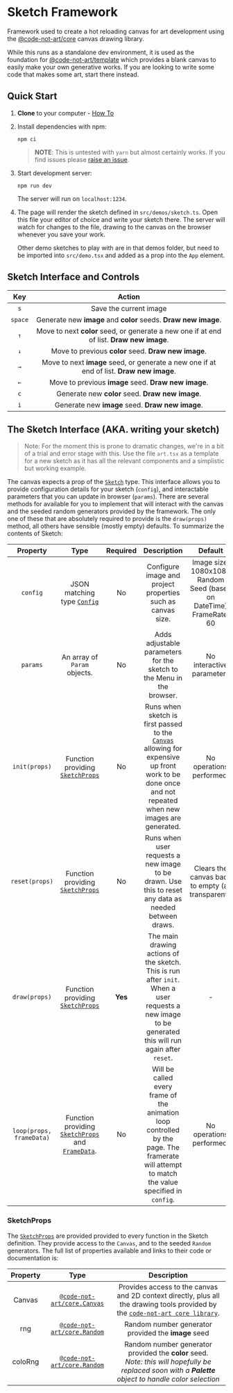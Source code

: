 # Sketch Framework

Framework used to create a hot reloading canvas for art development using the [@code-not-art/core](https://github.com/code-not-art/core) canvas drawing library.

While this runs as a standalone dev environment, it is used as the foundation for [@code-not-art/template](https://github.com/code-not-art/template) which provides a blank canvas to easily make your own generative works. If you are looking to write some code that makes some art, start there instead.



## Quick Start

1. **Clone** to your computer - [How To](https://docs.github.com/en/desktop/contributing-and-collaborating-using-github-desktop/adding-and-cloning-repositories/cloning-a-repository-from-github-to-github-desktop)

1. Install dependencies with npm:

   ```
   npm ci
   ```

   > **NOTE**: This is untested with `yarn` but almost certainly works. If you find issues please [raise an issue](https://github.com/code-not-art/sketch/issues).

1. Start development server:

   ```
   npm run dev
   ```

   The server will run on `localhost:1234`.

1. The page will render the sketch defined in `src/demos/sketch.ts`. Open this file your editor of choice and write your sketch there. The server will watch for changes to the file, drawing to the canvas on the browser whenever you save your work.

   Other demo sketches to play with are in that demos folder, but need to be imported into `src/demo.tsx` and added as a prop into the `App` element. 

## Sketch Interface and Controls

| **Key** |                                        **Action**                                         |
| :-----: | :---------------------------------------------------------------------------------------: |
|   `s`   |                                  Save the current image                                   |
| `space` |              Generate new **image** and **color** seeds. **Draw new image**.              |
|   `↑`   | Move to next **color** seed, or generate a new one if at end of list. **Draw new image**. |
|   `↓`   |                   Move to previous **color** seed. **Draw new image**.                    |
|   `→`   | Move to next **image** seed, or generate a new one if at end of list. **Draw new image**. |
|   `←`   |                   Move to previous **image** seed. **Draw new image**.                    |
|   `c`   |                     Generate new **color** seed. **Draw new image**.                      |
|   `i`   |                     Generate new **image** seed. **Draw new image**.                      |

## The Sketch Interface (AKA. writing your sketch)

> Note: For the moment this is prone to dramatic changes, we're in a bit of a trial and error stage with this. Use the file `art.tsx` as a template for a new sketch as it has all the relevant components and a simplistic but working example.

<!-- interface Sketch {
  reset: (props: SketchProps) => void;
  init: (props: SketchProps) => void;
  draw: (props: SketchProps) => void;
  loop: (props: SketchProps, time: number) => void;
  params: Params;
  config: Config;
} -->

The canvas expects a prop of the [`Sketch`](src/sketch/Sketch.tsx) type. This interface allows you to provide configuration details for your sketch (`config`), and interactable parameters that you can update in browser (`params`). There are several methods for available for you to implement that will interact with the canvas and the seeded random generators provided by the framework. The only one of these that are absolutely required to provide is the `draw(props)` method, all others have sensible (mostly empty) defaults. To summarize the contents of Sketch:

|       **Property**       |                                                 **Type**                                                  | **Required** |                                                                                                       **Description**                                                                                                       |                                 **Default**                                 |
| :----------------------: | :-------------------------------------------------------------------------------------------------------: | :----------: | :-------------------------------------------------------------------------------------------------------------------------------------------------------------------------------------------------------------------------: | :-------------------------------------------------------------------------: |
|         `config`         |                            JSON matching type [`Config`](src/sketch/Config.ts)                            |      No      |                                                                                 Configure image and project properties such as canvas size.                                                                                 | Image size: 1080x1080<br/>Random Seed (based on DateTime)<br/>FrameRate: 60 |
|         `params`         |                                       An array of `Param` objects.                                        |      No      |                                                                            Adds adjustable parameters for the sketch to the Menu in the browser.                                                                            |                          No interactive parameters                          |
|      `init(props)`       |                       Function providing [`SketchProps`](src/sketch/SketchProps.ts)                       |      No      | Runs when sketch is first passed to the [`Canvas`](https://github.com/code-not-art/core/blob/main/src/canvas/index.ts) allowing for expensive up front work to be done once and not repeated when new images are generated. |                          No operations performed.                           |
|      `reset(props)`      |                       Function providing [`SketchProps`](src/sketch/SketchProps.ts)                       |      No      |                                                            Runs when user requests a new image to be drawn. Use this to reset any data as needed between draws.                                                             |             Clears the canvas back to empty (all transparent).              |
|      `draw(props)`       |                       Function providing [`SketchProps`](src/sketch/SketchProps.ts)                       |   **Yes**    |                                    The main drawing actions of the sketch. This is run after `init`. When a user requests a new image to be generated this will run again after `reset`.                                    |                                      -                                      |
| `loop(props, frameData)` | Function providing [`SketchProps`](src/sketch/SketchProps.ts) and [`FrameData`](src/sketch/FrameData.ts). |      No      |                                        Will be called every frame of the animation loop controlled by the page. The framerate will attempt to match the value specified in `config`.                                        |                          No operations performed.                           |

### SketchProps

The [`SketchProps`](src/sketch/SketchProps.ts) are provided provided to every function in the Sketch definition. They provide access to the `Canvas`, and to the seeded `Random` generators. The full list of properties available and links to their code or documentation is:

| **Property** |                                             **Type**                                              |                                                                            **Description**                                                                             |
| :----------: | :-----------------------------------------------------------------------------------------------: | :--------------------------------------------------------------------------------------------------------------------------------------------------------------------: |
|    Canvas    | [`@code-not-art/core.Canvas`](https://github.com/code-not-art/core/blob/main/src/canvas/index.ts) | Provides access to the canvas and 2D context directly, plus all the drawing tools provided by the [`code-not-art core library`](https://github.com/code-not-art/core). |
|     rng      | [`@code-not-art/core.Random`](https://github.com/code-not-art/core/blob/main/src/random/index.ts) |                                                          Random number generator provided the **image** seed                                                           |
|   coloRng    | [`@code-not-art/core.Random`](https://github.com/code-not-art/core/blob/main/src/random/index.ts) |       Random number generator provided the **color** seed. <br/>_Note: this will hopefully be replaced soon with a **Palette** object to handle color selection_       |

